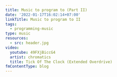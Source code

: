 ```yaml
---
title: Music to program to (Part II)
date: '2022-01-17T16:02:14+07:00'
linkTitle: Music to program to II
tags:
  - programming-music
type: music
resources:
  - src: header.jpg
video:
  youtube: 49FXjBiccG4
  artist: chromatics
  title: Tick Of The Clock (Extended Overdrive)
fmContentType: blog
---
```


